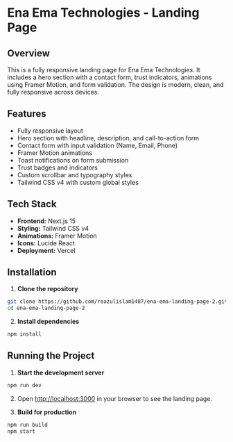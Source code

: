 # Ena Ema Technologies - Landing Page

## Overview

This is a fully responsive landing page for Ena Ema Technologies. It includes a hero section with a contact form, trust indicators, animations using Framer Motion, and form validation. The design is modern, clean, and fully responsive across devices.

## Features

- Fully responsive layout
- Hero section with headline, description, and call-to-action form
- Contact form with input validation (Name, Email, Phone)
- Framer Motion animations
- Toast notifications on form submission
- Trust badges and indicators
- Custom scrollbar and typography styles
- Tailwind CSS v4 with custom global styles

## Tech Stack

- **Frontend:** Next.js 15
- **Styling:** Tailwind CSS v4
- **Animations:** Framer Motion
- **Icons:** Lucide React
- **Deployment:** Vercel

## Installation

1. **Clone the repository**

```bash
git clone https://github.com/reazulislam1487/ena-ema-landing-page-2.git
cd ena-ema-landing-page-2
```

2. **Install dependencies**

```bash
npm install
```

## Running the Project

1. **Start the development server**

```bash
npm run dev
```

2. Open [http://localhost:3000](http://localhost:3000) in your browser to see the landing page.

3. **Build for production**

```bash
npm run build
npm start
```
